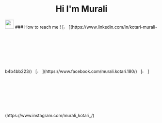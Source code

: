 <h1 align="center">Hi I'm Murali</h1> <img src="https://github.com/sciencepal/sciencepal/blob/master/assets/Hi.gif" width="29px">
  ### How to reach me !
 [<img src="https://img.icons8.com/color/48/000000/linkedin.png" width="3.5%"/>](https://www.linkedin.com/in/kotari-murali-b4b4bb223/)  &nbsp; 
 [<img src="https://img.icons8.com/fluent/48/000000/facebook-new.png" width="3.5%"/>](https://www.facebook.com/murali.kotari.180/)  &nbsp;
 [<img src="https://img.icons8.com/fluent/48/000000/instagram-new.png" width="3.5%"/>](https://www.instagram.com/murali_kotari_/)  &nbsp; 

